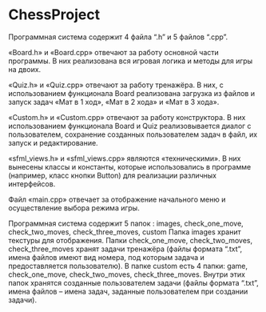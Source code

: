 # ChessProject

Программная система содержит 4 файла “.h” и 5 файлов “.cpp”.

«Board.h» и «Board.cpp» отвечают за работу основной части программы. 
В них реализована вся игровая логика и методы для игры на двоих.

«Quiz.h» и «Quiz.cpp» отвечают за работу тренажёра. 
В них, с использованием функционала Board реализована загрузка из файлов и запуск задач «Мат в 1 ход», «Мат в 2 хода» и «Мат в 3 хода».

«Custom.h» и «Custom.cpp» отвечают за работу конструктора. 
В них использованием функционала Board и Quiz реализовывается диалог с пользователем, сохранение созданных пользователем задач в файл, их запуск и редактирование.

«sfml_views.h» и «sfml_views.cpp» являются «техническими». 
В них вынесены классы и константы, которые использовались в программе (например, класс кнопки Button) для реализации различных интерфейсов.

Файл «main.cpp» отвечает за отображение начального меню и осуществление выбора режима игры.

Программная система содержит 5 папок : images, check_one_move, check_two_moves, check_three_moves, custom
Папка images хранит текстуры для отображения.
Папки check_one_move, check_two_moves, check_three_moves хранят задачи тренажёра (файлы формата “.txt”, имена файлов имеют вид номера, под которым задача и    предоставляется пользователю).
В папке custom есть 4 папки: game, check_one_move, check_two_moves, check_three_moves. Внутри этих папок хранятся созданные пользователем задачи (файлы формата “.txt”, имена файлов – имена задач, заданные пользователем при создании задачи).
